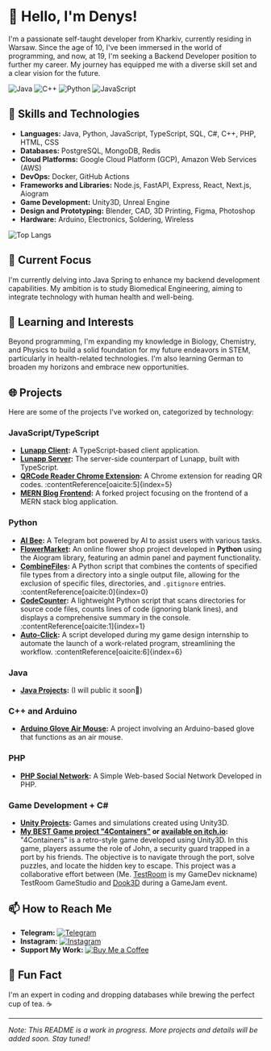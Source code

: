# 👋 Hello, I'm Denys!

I'm a passionate self-taught developer from Kharkiv, currently residing in Warsaw. Since the age of 10, I've been immersed in the world of programming, and now, at 19, I'm seeking a Backend Developer position to further my career. My journey has equipped me with a diverse skill set and a clear vision for the future.

![Java](https://img.shields.io/badge/Java-ED8B00?style=for-the-badge&logo=java&logoColor=white)
![C++](https://img.shields.io/badge/C++-00599C?style=flat-square&logo=C%2B%2B&logoColor=white)
![Python](https://img.shields.io/badge/Python-3776AB?style=for-the-badge&logo=python&logoColor=white)
![JavaScript](https://img.shields.io/badge/JavaScript-F7DF1E?style=for-the-badge&logo=javascript&logoColor=black)

## 🚀 Skills and Technologies

- **Languages:** Java, Python, JavaScript, TypeScript, SQL, C#, C++, PHP, HTML, CSS
- **Databases:** PostgreSQL, MongoDB, Redis
- **Cloud Platforms:** Google Cloud Platform (GCP), Amazon Web Services (AWS)
- **DevOps:** Docker, GitHub Actions
- **Frameworks and Libraries:** Node.js, FastAPI, Express, React, Next.js, Aiogram
- **Game Development:** Unity3D, Unreal Engine
- **Design and Prototyping:** Blender, CAD, 3D Printing, Figma, Photoshop
- **Hardware:** Arduino, Electronics, Soldering, Wireless

<!-- ![Denys's GitHub stats](https://github-readme-stats.vercel.app/api?username=devnsko&show_icons=true&theme=radical) -->
![Top Langs](https://github-readme-stats.vercel.app/api/top-langs/?username=devnsko&layout=compact&theme=radical)
<!--
![Spotify](https://novatorem.devnsko.vercel.app/api/spotify)
![Visitor Badge](https://visitor-badge.glitch.me/badge?page_id=devnsko.devnsko)
-->

## 🎯 Current Focus

I'm currently delving into Java Spring to enhance my backend development capabilities. My ambition is to study Biomedical Engineering, aiming to integrate technology with human health and well-being.

## 🧠 Learning and Interests

Beyond programming, I'm expanding my knowledge in Biology, Chemistry, and Physics to build a solid foundation for my future endeavors in STEM, particularly in health-related technologies. I'm also learning German to broaden my horizons and embrace new opportunities.

## 🌐 Projects

Here are some of the projects I've worked on, categorized by technology:

### JavaScript/TypeScript

- **[Lunapp Client](https://github.com/devnsko/lunapp-client):** A TypeScript-based client application.
- **[Lunapp Server](https://github.com/devnsko/lunapp-server):** The server-side counterpart of Lunapp, built with TypeScript.
- **[QRCode Reader Chrome Extension](https://github.com/devnsko/qrcode-reader-chrome-extension):** A Chrome extension for reading QR codes. :contentReference[oaicite:5]{index=5}
- **[MERN Blog Frontend](https://github.com/devnsko/mern-blog-frontend):** A forked project focusing on the frontend of a MERN stack blog application.

### Python

- **[AI Bee](https://github.com/devnsko/ai-bee):** A Telegram bot powered by AI to assist users with various tasks.
- **[FlowerMarket](https://github.com/devnsko/FlowerMarket):** An online flower shop project developed in **Python** using the Aiogram library, featuring an admin panel and payment functionality.
- **[CombineFiles](https://github.com/devnsko/CombineFiles):** A Python script that combines the contents of specified file types from a directory into a single output file, allowing for the exclusion of specific files, directories, and `.gitignore` entries. :contentReference[oaicite:0]{index=0}
- **[CodeCounter](https://github.com/devnsko/CodeCounter):** A lightweight Python script that scans directories for source code files, counts lines of code (ignoring blank lines), and displays a comprehensive summary in the console. :contentReference[oaicite:1]{index=1}
- **[Auto-Click](https://github.com/devnsko/auto-click):** A script developed during my game design internship to automate the launch of a work-related program, streamlining the workflow. :contentReference[oaicite:6]{index=6}

### Java

- **[Java Projects](https://github.com/devnsko/java-projects):** (I will public it soon👀)

### C++ and Arduino

- **[Arduino Glove Air Mouse](https://github.com/devnsko/Arduino-Glove-Air-Mouse):** A project involving an Arduino-based glove that functions as an air mouse. 

### PHP

- **[PHP Social Network](https://github.com/TestRoomUA/social-network):** A Simple Web-based Social Network Developed in PHP.

### Game Development + C#

- **[Unity Projects](https://github.com/TestRoomUA/MyPortfolio):** Games and simulations created using Unity3D.
- **[My BEST Game project "4Containers"](https://github.com/TestRoomUA/4Containers) or [available on itch.io](https://testroom.itch.io/4containers):** "4Containers" is a retro-style game developed using Unity3D. In this game, players assume the role of John, a security guard trapped in a port by his friends. The objective is to navigate through the port, solve puzzles, and locate the hidden key to escape. This project was a collaborative effort between (Me. [TestRoom](https://www.instagram.com/testroomstudio) is my GameDev nickname) TestRoom GameStudio and [Dook3D](https://www.instagram.com/dook_3d/) during a GameJam event.

## 📫 How to Reach Me

- **Telegram:** [![Telegram](https://img.shields.io/badge/Telegram-2CA5E0?style=for-the-badge&logo=telegram&logoColor=white)](https://t.me/devnsko)
- **Instagram:** [![Instagram](https://img.shields.io/badge/Instagram-E4405F?style=for-the-badge&logo=instagram&logoColor=white)](https://www.instagram.com/dev.nsko)
- **Support My Work:** [![Buy Me a Coffee](https://img.shields.io/badge/Buy%20Me%20a%20Coffee-FFDD00?style=for-the-badge&logo=buy-me-a-coffee&logoColor=black)](https://buymeacoffee.com/devnsko)

## 🌟 Fun Fact

I'm an expert in coding and dropping databases while brewing the perfect cup of tea. ☕

---

*Note: This README is a work in progress. More projects and details will be added soon. Stay tuned!*

<!---
devnsko/devnsko is a ✨ special ✨ repository because its `README.md` (this file) appears on your GitHub profile.
You can click the Preview link to take a look at your changes.
--->
